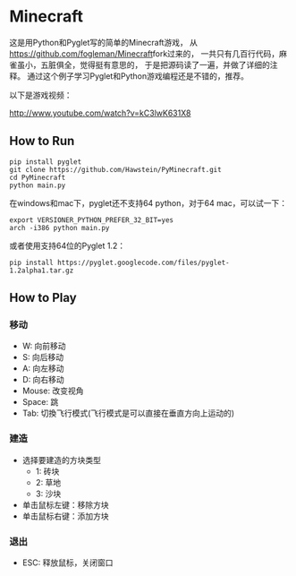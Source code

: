 # Minecraft

这是用Python和Pyglet写的简单的Minecraft游戏，
从<https://github.com/fogleman/Minecraft>fork过来的，
一共只有几百行代码，麻雀虽小，五脏俱全，觉得挺有意思的，
于是把源码读了一遍，并做了详细的注释。
通过这个例子学习Pyglet和Python游戏编程还是不错的，推荐。

以下是游戏视频：

http://www.youtube.com/watch?v=kC3lwK631X8

## How to Run

    pip install pyglet
    git clone https://github.com/Hawstein/PyMinecraft.git
    cd PyMinecraft
    python main.py

在windows和mac下，pyglet还不支持64 python，对于64 mac，可以试一下：

	export VERSIONER_PYTHON_PREFER_32_BIT=yes
    arch -i386 python main.py
	
或者使用支持64位的Pyglet 1.2：

	pip install https://pyglet.googlecode.com/files/pyglet-1.2alpha1.tar.gz 
	
## How to Play

### 移动

- W: 向前移动
- S: 向后移动
- A: 向左移动
- D: 向右移动
- Mouse: 改变视角
- Space: 跳
- Tab: 切換飞行模式(飞行模式是可以直接在垂直方向上运动的)

### 建造

- 选择要建造的方块类型
    - 1: 砖块
    - 2: 草地
    - 3: 沙块
- 单击鼠标左键：移除方块
- 单击鼠标右键：添加方块

### 退出

- ESC: 释放鼠标，关闭窗口
